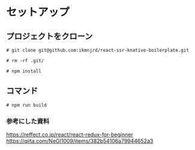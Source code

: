 
# セットアップ
## プロジェクトをクローン
`# git clone git@github.com:ikmnjrd/react-ssr-knative-boilerplate.git`

`# rm -rf .git/`

`# npm install`


## コマンド
`# npm run build`



### 参考にした資料
https://reffect.co.jp/react/react-redux-for-beginner
https://qiita.com/NeGI1009/items/382b54106a79944652a3